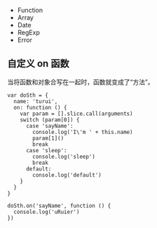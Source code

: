 - Function
- Array
- Date
- RegExp
- Error

## 自定义 on 函数

当将函数和对象合写在一起时，函数就变成了“方法”。

```
var doSth = {
  name: 'turui',
  on: function () {
    var param = [].slice.call(arguments)
    switch (param[0]) {
      case 'sayName':
        console.log('I\'m ' + this.name)
        param[1]()
        break
      case 'sleep':
        console.log('sleep')
        break
      default:
        console.log('default')
    }
  }
}

doSth.on('sayName', function () {
  console.log('uRuier')
})
```